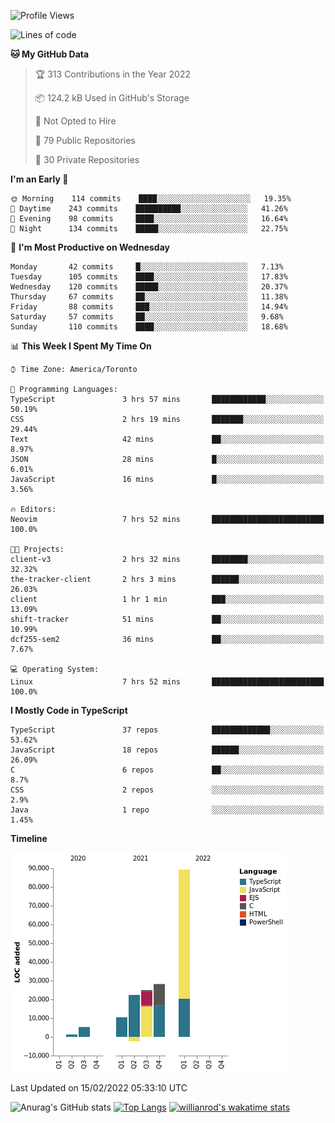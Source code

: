 <!--START_SECTION:waka-->
![Profile Views](http://img.shields.io/badge/Profile%20Views-15-blue)

![Lines of code](https://img.shields.io/badge/From%20Hello%20World%20I%27ve%20Written-179%20Thousand%20lines%20of%20code-blue)

**🐱 My GitHub Data** 

> 🏆 313 Contributions in the Year 2022
 > 
> 📦 124.2 kB Used in GitHub's Storage 
 > 
> 🚫 Not Opted to Hire
 > 
> 📜 79 Public Repositories 
 > 
> 🔑 30 Private Repositories  
 > 
**I'm an Early 🐤** 

```text
🌞 Morning    114 commits    ████░░░░░░░░░░░░░░░░░░░░░   19.35% 
🌆 Daytime    243 commits    ██████████░░░░░░░░░░░░░░░   41.26% 
🌃 Evening    98 commits     ████░░░░░░░░░░░░░░░░░░░░░   16.64% 
🌙 Night      134 commits    █████░░░░░░░░░░░░░░░░░░░░   22.75%

```
📅 **I'm Most Productive on Wednesday** 

```text
Monday       42 commits     █░░░░░░░░░░░░░░░░░░░░░░░░   7.13% 
Tuesday      105 commits    ████░░░░░░░░░░░░░░░░░░░░░   17.83% 
Wednesday    120 commits    █████░░░░░░░░░░░░░░░░░░░░   20.37% 
Thursday     67 commits     ██░░░░░░░░░░░░░░░░░░░░░░░   11.38% 
Friday       88 commits     ███░░░░░░░░░░░░░░░░░░░░░░   14.94% 
Saturday     57 commits     ██░░░░░░░░░░░░░░░░░░░░░░░   9.68% 
Sunday       110 commits    ████░░░░░░░░░░░░░░░░░░░░░   18.68%

```


📊 **This Week I Spent My Time On** 

```text
⌚︎ Time Zone: America/Toronto

💬 Programming Languages: 
TypeScript               3 hrs 57 mins       ████████████░░░░░░░░░░░░░   50.19% 
CSS                      2 hrs 19 mins       ███████░░░░░░░░░░░░░░░░░░   29.44% 
Text                     42 mins             ██░░░░░░░░░░░░░░░░░░░░░░░   8.97% 
JSON                     28 mins             █░░░░░░░░░░░░░░░░░░░░░░░░   6.01% 
JavaScript               16 mins             █░░░░░░░░░░░░░░░░░░░░░░░░   3.56%

🔥 Editors: 
Neovim                   7 hrs 52 mins       █████████████████████████   100.0%

🐱‍💻 Projects: 
client-v3                2 hrs 32 mins       ████████░░░░░░░░░░░░░░░░░   32.32% 
the-tracker-client       2 hrs 3 mins        ██████░░░░░░░░░░░░░░░░░░░   26.03% 
client                   1 hr 1 min          ███░░░░░░░░░░░░░░░░░░░░░░   13.09% 
shift-tracker            51 mins             ██░░░░░░░░░░░░░░░░░░░░░░░   10.99% 
dcf255-sem2              36 mins             ██░░░░░░░░░░░░░░░░░░░░░░░   7.67%

💻 Operating System: 
Linux                    7 hrs 52 mins       █████████████████████████   100.0%

```

**I Mostly Code in TypeScript** 

```text
TypeScript               37 repos            █████████████░░░░░░░░░░░░   53.62% 
JavaScript               18 repos            ██████░░░░░░░░░░░░░░░░░░░   26.09% 
C                        6 repos             ██░░░░░░░░░░░░░░░░░░░░░░░   8.7% 
CSS                      2 repos             ░░░░░░░░░░░░░░░░░░░░░░░░░   2.9% 
Java                     1 repo              ░░░░░░░░░░░░░░░░░░░░░░░░░   1.45%

```


**Timeline**

![Chart not found](https://raw.githubusercontent.com/wise-introvert/wise-introvert/master/charts/bar_graph.png) 


 Last Updated on 15/02/2022 05:33:10 UTC
<!--END_SECTION:waka-->

![Anurag's GitHub stats](https://github-readme-stats.vercel.app/api?username=wise-introvert&count_private=true&show_icons=true)
[![Top Langs](https://github-readme-stats.vercel.app/api/top-langs/?username=wise-introvert&langs_count=10)](https://github.com/anuraghazra/github-readme-stats)
[![willianrod's wakatime stats](https://github-readme-stats.vercel.app/api/wakatime?username=wiseintrovert)](https://github.com/anuraghazra/github-readme-stats)
